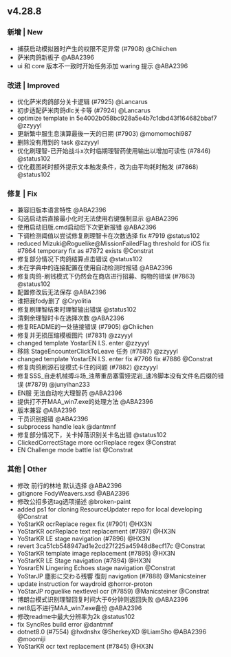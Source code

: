 ## v4.28.8

### 新增 | New

- 捕获启动模拟器时产生的权限不足异常 (#7908) @Chiichen
- 萨米肉鸽新板子 @ABA2396
- ui 和 core 版本不一致时开始任务添加 waring 提示 @ABA2396

### 改进 | Improved

- 优化萨米肉鸽部分关卡逻辑 (#7925) @Lancarus
- 初步适配萨米肉鸽dlc关卡等 (#7924) @Lancarus
- optimize template in 5e4002b058bc928a5e4b7c1dbd43f164682bbaf7 @zzyyyl
- 更新繁中服生息演算最後一天的日期 (#7903) @momomochi987
- 删除没有用到的 task @zzyyyl
- 优化刷理智-已开始战斗x次时临期理智药使用输出以增加可读性 (#7846) @status102
- 优化截图耗时额外提示文本触发条件，改为由平均耗时触发 (#7868) @status102

### 修复 | Fix

- 兼容旧版本语言特性 @ABA2396
- 勾选启动后直接最小化时无法使用右键强制显示 @ABA2396
- 使用启动旧版.cmd启动后下次更新报错 @ABA2396
- 下调检测阈值以尝试修复刷理智卡在次数选择 fix #7919 @status102
- reduced Mizuki@Roguelike@MissionFailedFlag threshold for iOS fix #7864 temporary fix as #7872 exists @Constrat
- 修复部分情况下肉鸽结算点击错误 @status102
- 未在字典中的连接配置在使用自动检测时报错 @ABA2396
- 修复肉鸽-刷钱模式下仍然会在商店进行招募、购物的错误 (#7863) @status102
- 配置修改后无法保存 @ABA2396
- 谁把我fody删了 @Cryolitia
- 修复刷理智结束时理智输出错误 @status102
- 清剩余理智时卡在选择次数 @ABA2396
- 修复README的一处链接错误 (#7905) @Chiichen
- 修复并无损压缩模板图片 (#7831) @zzyyyl
- changed template YostarEN I.S. enter @zzyyyl
- 移除 StageEncounterClickToLeave 任务 (#7887) @zzyyyl
- changed template YostarEN I.S. enter fix #7766 fix #7886 @Constrat
- 修复肉鸽刷源石锭模式卡住的问题 (#7882) @zzyyyl
- 修复SSS_自走机械搏斗场_浊蒂重岳塞雷娅泥岩_速冷脚本没有文件名后缀的错误 (#7879) @junyihan233
- EN服 无法自动吃大理智药 @ABA2396
- 提供打不开MAA_win7.exe的处理方法 @ABA2396
- 版本兼容 @ABA2396
- 干员识别报错 @ABA2396
- subprocess handle leak @dantmnf
- 修复部分情况下，关卡掉落识别关卡名出错 @status102
- ClickedCorrectStage more ocrReplace regex @Constrat
- EN Challenge mode battle list @Constrat

### 其他 | Other

- 修改 前行的林地 默认选择 @ABA2396
- gitignore FodyWeavers.xsd @ABA2396
- 修改公招多选tag选项描述 @broken-paint
- added ps1 for cloning ResourceUpdater repo for local developing @Constrat
- YoStarKR ocrReplace regex fix (#7901) @HX3N
- YoStarKR ocrReplace text replacement (#7897) @HX3N
- YoStarKR LE stage navigation (#7896) @HX3N
- revert 3ca51cb548947ad1e2cd27f225a45948d8ecf17c @Constrat
- YoStarKR template image replacement (#7895) @HX3N
- YoStarKR LE Stage navigation (#7894) @HX3N
- YosrarEN Lingering Echoes stage navigation @Constrat
- YoStarJP 塵影に交わる残響 復刻 navigation (#7888) @Manicsteiner
- update instruction for waydroid @horror-proton
- YoStarJP roguelike nextlevel ocr (#7859) @Manicsteiner @Constrat
- 博朗台模式识别理智回复时间大于6分钟则返回失败 @ABA2396
- net8后不进行MAA_win7.exe备份 @ABA2396
- 修改readme中最大分辨率为2k @status102
- fix SyncRes build error @dantmnf
- dotnet8.0 (#7554) @hxdnshx @SherkeyXD @LiamSho @ABA2396 @moomiji
- YoStarKR ocr text replacement (#7845) @HX3N
